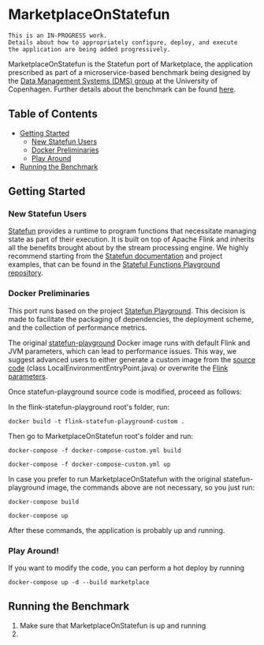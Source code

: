# MarketplaceOnStatefun

```
This is an IN-PROGRESS work. 
Details about how to appropriately configure, deploy, and execute 
the application are being added progressively.
```

MarketplaceOnStatefun is the Statefun port of Marketplace, the application prescribed as part of a microservice-based
benchmark being designed by the [Data Management Systems (DMS) group](https://di.ku.dk/english/research/sdps/research-groups/dms/) at the University of Copenhagen.
Further details about the benchmark can be found [here](https://github.com/diku-dk/EventBenchmark).

## Table of Contents
- [Getting Started](#getting-started)
    * [New Statefun Users](#statefun)
    * [Docker Preliminaries](#docker)
    * [Play Around](#play)
- [Running the Benchmark](#running-benchmark)

## <a name="getting-started"></a>Getting Started

### <a name="statefun">New Statefun Users

[Statefun](https://github.com/apache/flink-statefun) provides a runtime to program functions that necessitate managing state as part of their execution. It is built on top of Apache Flink and inherits all the benefits brought about by the stream processing engine.
We highly recommend starting from the [Statefun documentation](https://nightlies.apache.org/flink/flink-statefun-docs-master/) and project examples, that can be found in the [Stateful Functions Playground repository](https://github.com/apache/flink-statefun-playground).

### <a name="docker">Docker Preliminaries

This port runs based on the project [Statefun Playground](https://github.com/apache/flink-statefun-playground). This decision is made to facilitate the packaging of dependencies, the deployment scheme, and the collection of performance metrics.

The original [statefun-playground](https://hub.docker.com/r/apache/flink-statefun-playground/) Docker image runs with default Flink and JVM parameters, which can lead to performance issues. 
This way, we suggest advanced users to either generate a custom image from the [source code](https://github.com/apache/flink-statefun-playground/tree/main/playground-internal/statefun-playground-entrypoint) (class LocalEnvironmentEntryPoint.java) or overwrite the [Flink parameters](https://github.com/apache/flink-statefun-playground/blob/main/playground-internal/statefun-playground-entrypoint/README.md).

Once statefun-playground source code is modified, proceed as follows:

In the flink-statefun-playground root's folder, run:
```
docker build -t flink-statefun-playground-custom .
```

Then go to MarketplaceOnStatefun root's folder and run:
```
docker-compose -f docker-compose-custom.yml build
```

```
docker-compose -f docker-compose-custom.yml up
```

In case you prefer to run MarketplaceOnStatefun with the original statefun-playground image, the commands above are not necessary, so you just run:

```
docker-compose build
```

```
docker-compose up
```

After these commands, the application is probably up and running.

### <a name="play">Play Around!



If you want to modify the code, you can perform a hot deploy by running
```
docker-compose up -d --build marketplace
```

## <a name="getting-started"></a>Running the Benchmark

1. Make sure that MarketplaceOnStatefun is up and running
2. 


